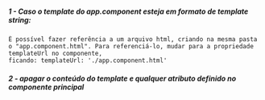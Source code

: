##### 1 - Caso o template do app.component esteja em formato de template string:
    É possível fazer referência a um arquivo html, criando na mesma pasta o "app.component.html". Para referenciá-lo, mudar para a propriedade templateUrl no componente,
    ficando: templateUrl: './app.component.html'

##### 2 - apagar o conteúdo do template e qualquer atributo definido no componente principal